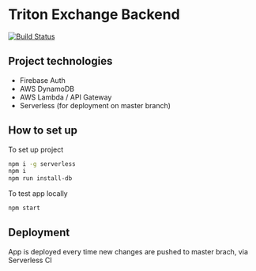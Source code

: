 # Triton Exchange Backend

[![Build Status](https://travis-ci.com/paulpan05/te-app-backend.svg?token=AwrSN7YWy67cvrqMpyHB&branch=master)](https://travis-ci.com/paulpan05/te-app-backend)

## Project technologies
 - Firebase Auth
 - AWS DynamoDB
 - AWS Lambda / API Gateway
 - Serverless (for deployment on master branch)

## How to set up
To set up project
```sh
npm i -g serverless
npm i
npm run install-db
```

To test app locally

```sh
npm start
```

## Deployment

App is deployed every time new changes are pushed to master brach, via Serverless CI